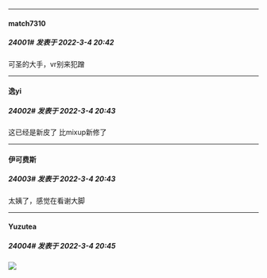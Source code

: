 

*****

####  match7310  
##### 24001#       发表于 2022-3-4 20:42

可圣的大手，vr别来犯蹭

*****

####  逸yi  
##### 24002#       发表于 2022-3-4 20:43

这已经是新皮了 比mixup新修了

*****

####  伊可费斯  
##### 24003#       发表于 2022-3-4 20:43

太姨了，感觉在看谢大脚

*****

####  Yuzutea  
##### 24004#       发表于 2022-3-4 20:45

<img src="https://static.saraba1st.com/image/smiley/face2017/125.png" referrerpolicy="no-referrer">

